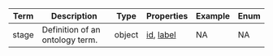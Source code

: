 |Term | Description | Type | Properties | Example | Enum|
| ---| ---| ---| ---| ---| --- |
| stage | Definition of an ontology term. | object | [id](./id.md), [label](./label.md) | NA | NA|
